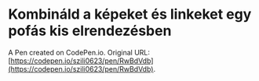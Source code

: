 # Kombináld a képeket és linkeket egy pofás kis elrendezésben

A Pen created on CodePen.io. Original URL: [https://codepen.io/szili0623/pen/RwBdVdb](https://codepen.io/szili0623/pen/RwBdVdb).


